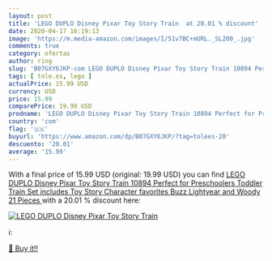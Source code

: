 ```yaml
---
layout: post
title: 'LEGO DUPLO Disney Pixar Toy Story Train  at 20.01 % discount'
date: 2020-04-17 16:19:13
image: 'https://m.media-amazon.com/images/I/51v7BC+mURL._SL200_.jpg'
comments: true
category: ofertas
author: ring
slug: 'B07GXY6JKP-com LEGO DUPLO Disney Pixar Toy Story Train 10894 Perfect for...'
tags: [ tole.es, lego ]
actualPrice: 15.99 USD
currency: USD
price: 15.99
comparePrice: 19.99 USD
prodname: 'LEGO DUPLO Disney Pixar Toy Story Train 10894 Perfect for Preschoolers  Toddler Train Set includes Toy Story Character favorites Buzz Lightyear and Woody  21 Pieces '
country: 'com'
flag: '🇺🇸'
buyurl: 'https://www.amazon.com/dp/B07GXY6JKP/?tag=tolees-20'
descuento: '20.01'
average: '15.99'
---
```


With a final price of 15.99 USD (original: 19.99 USD) you can find [LEGO DUPLO Disney Pixar Toy Story Train 10894 Perfect for Preschoolers  Toddler Train Set includes Toy Story Character favorites Buzz Lightyear and Woody  21 Pieces ](https://www.amazon.com/dp/B07GXY6JKP/?tag=tolees-20) with a  20.01 % discount here:

[![LEGO DUPLO Disney Pixar Toy Story Train ](https://m.media-amazon.com/images/I/51v7BC+mURL._SL200_.jpg)](https://www.amazon.com/dp/B07GXY6JKP/?tag=tolees-20)

ℹ️:


[🛒 Buy it!!](https://www.amazon.com/dp/B07GXY6JKP/?tag=tolees-20)
